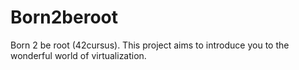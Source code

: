 # Born2beroot
Born 2 be root (42cursus). This project aims to introduce you to the wonderful world of virtualization.
